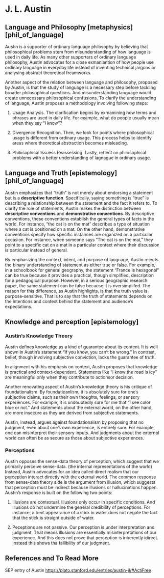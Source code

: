 # J. L. Austin
## Language and Philosophy [metaphysics] [phil_of_language]
Austin is a supporter of ordinary language philosophy by believing that philosophical problems stem from misunderstanding of how language is used in daily life. As many other supporters of ordinary language philosophy, Austin advocates for a close exmaniantion of how people use ordinary language in everyday life instead of inventing technical jargons or analysing abstract theoretical freamworks. 

Another aspect of the relation between language and philosophy, proposed by Austin, is that the study of language is a necessary step before tackling broader philosophical questions. And misunderstanding language would create unnecessary philosophical confusions. To clarify the understanding of language, Austin proposes a methodology involving following steps: 
1. Usage Analysis. The clarification begins by exmamining how terms and phrases are used in daily life. For example, what do people usually mean when they say “I know”?

2. Divergence Recognition. Then, we look for points where philosophical usage is different from ordinary usage. This process helps to identify areas where theoretical abstraction becomes misleading.

3. Philosophical Issuess Reassessing. Lastly, reflect on philosophical problems with a better understanding of lagnague in ordinary usage. 

## Language and Truth [epistemology] [phil_of_language]
Austin emphasizes that “truth” is not merely about endorsing a statement but is a **descriptive function**. Specifically, saying something is “true” is describing a relationship between the statement and the fact it refers to. To clarify the role of statements, Austin makes the distinction between **descriptive conventions** and **demonstrative conventions**. By descriptive conventions, these conventions establish the general types of facts in the world. For instance, “the cat is on the mat” describes a type of situation where a cat is positioned on a mat. On the other hand, demonstrative conventions specify how specific instances are organized on a particular occasion. For instance, when someone says “The cat is on the mat,” they point to a specific cat on a mat in a particular context where their discussion is particular instead of general. 

By emphasizing the context, intent, and purpose of language, Austin rejects the binary understanding of statement as either true or false. For example, in a schoolbook for general geography, the statement “France is hexagonal” can be true because it provides a practical, though simplified, description for a pedagogical purpose. However, in a serious geographic research paper, the same statement can be false because it is oversimplifed. The reason for this difference, as Austin highlights, is that the truth value is purpose-sensitive. That is to say that the truth of statements depends on the intentions and context behind the statement and audience’s expectations. 

## Knowledge and perception [epistemology]
### Austin’s Knowledge Theory
Austin defines knowledge as a kind of guarantee about its content. It is well shown in Austin’s statement “If you know, you can’t be wrong.” In contrast, belief, though involving subjective conviction, lacks the guarantee of truth. 

In alignment with his emphasis on context, Austin proposes that knowledge is practical and context-dependent. Statements like “I know the road is icy” are meaningful only when they contribute to actionsor decision.

Another renovating aspect of Austin’s knowledge theory is his critique of foundationalism. By foundatioanlism, it is absolutely sure for one’s subjective claims, such as their own thoughts, feelings, or sensory experiences. For example, it is undoubtedly sure for me that “I see color blue or not.” And statements about the external world, on the other hand, are more insecure as they are derived from subjective statements.

Austin, instead, argues against foundationalism by proposing that no judgment, even about one’s own experience, is entirely sure. For example, one can misinterpret their sensory inputs. And judgments about the external world can often be as secure as those about subjective experiences. 

### Perceptions
Austin opposes the sense-data theory of perception, which suggest that we primarily perceive sense-data. (the internal representations of the world) Instead, Austin advocates for an idea called direct realism that our perception interact directly with the external world. The common response from sense-data theory side is the argument from illusion, which suggests that perception must be indirect because illusions or hallucinations happen. Austin’s response is built on the following two points: 
1. Illusions are contextual. Illusions only occur in specific conditions. And illusions do not undermine the general credibility of perceptions. For instance, a bent appearance of a stick in water does not negate the fact that the stick is straight outside of water.

2. Peceptions are not passive. Our perception is under interpretation and judgment. That means illusions are essentially misinterpretations of our experience. And this does not prove that perception is inherently idirect. Instead this shows tha fallibility of our judgment. 


## References and To Read More
SEP entry of Austin https://plato.stanford.edu/entries/austin-jl/#ActiFree 